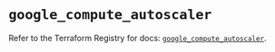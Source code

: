 # `google_compute_autoscaler`

Refer to the Terraform Registry for docs: [`google_compute_autoscaler`](https://registry.terraform.io/providers/hashicorp/google/6.11.2/docs/resources/compute_autoscaler).
